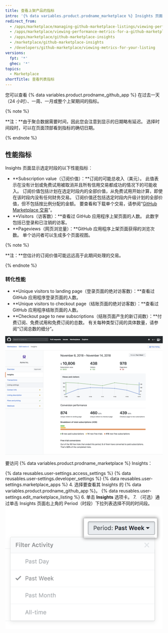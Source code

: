 ```yaml
---
title: 查看上架产品的指标
intro: '{% data variables.product.prodname_marketplace %} Insights 页面显示 {% data variables.product.prodname_github_app %} 的指标。 您可以使用这些指标来跟踪 {% data variables.product.prodname_github_app %} 的表现，并就价格、计划、免费试用以及如何看待营销活动的效果做出更明智的决定。'
redirect_from:
  - /apps/marketplace/managing-github-marketplace-listings/viewing-performance-metrics-for-a-github-marketplace-listing
  - /apps/marketplace/viewing-performance-metrics-for-a-github-marketplace-listing
  - /apps/marketplace/github-marketplace-insights
  - /marketplace/github-marketplace-insights
  - /developers/github-marketplace/viewing-metrics-for-your-listing
versions:
  fpt: '*'
  ghec: '*'
topics:
  - Marketplace
shortTitle: 查看列表指标
---
```


您可以查看 {% data variables.product.prodname_github_app %} 在过去一天（24 小时）、一周、一月或整个上架期间的指标。

{% note %}

**注：**由于聚合数据需要时间，因此您会注意到显示的日期略有延迟。 选择时间段时，可以在页面顶部看到指标的确切日期。

{% endnote %}

## 性能指标

Insights 页面显示选定时段的以下性能指标：

* **Subscription value（订阅价值）：**订阅的可能总收入（美元）。 此值表示在没有计划或免费试用被取消并且所有信用交易都成功的情况下的可能收入。 订阅价值包括计划在选定时段内的全部价值，从免费试用开始计算，即使在该时段内没有任何财务交易。 订阅价值还包括选定时段内升级计划的全部价值，但不包括按比例分配的金额。 要查看和下载单个交易，请参阅“[GitHub Marketplace 交易](/marketplace/github-marketplace-transactions/)”。
* **Visitors（访客数）：**查看过 GitHub 应用程序上架页面的人数。 此数字包括已登录和已注销的访客。
* **Pageviews（网页浏览量）：**GitHub 应用程序上架页面获得的浏览次数。 单个访问者可以生成多个页面视图。

{% note %}

**注：**您估计的订阅价值可能远远高于此期间处理的交易。

{% endnote %}

### 转化性能

* **Unique visitors to landing page（登录页面的绝对访客数）：**查看过 GitHub 应用程序登录页面的人数。
* **Unique visitors to checkout page（结账页面的绝对访客数）：**查看过 GitHub 应用程序结账页面的人数。
* **Checkout page to new subscriptions（结账页面产生的新订阅数）：**付费订阅、免费试用和免费订阅的总数。 有关每种类型订阅的具体数量，请参阅“订阅总数的细分”。

![Marketplace insights](/assets/images/marketplace/marketplace_insights.png)

要访问 {% data variables.product.prodname_marketplace %} Insights：

{% data reusables.user-settings.access_settings %}
{% data reusables.user-settings.developer_settings %}
{% data reusables.user-settings.marketplace_apps %}
4. 选择要查看其 Insights 的 {% data variables.product.prodname_github_app %}。
{% data reusables.user-settings.edit_marketplace_listing %}
6. 单击 **Insights** 选项卡。
7. （可选）通过单击 Insights 页面右上角的 Period（时段）下拉列表选择不同的时间段。 ![Marketplace 时段](/assets/images/marketplace/marketplace_insights_time_period.png)
